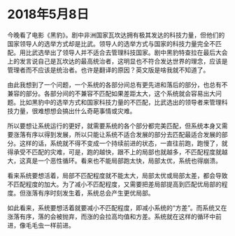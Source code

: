 # 2018年5月8日

今晚看了电影《黑豹》。剧中非洲国家瓦坎达拥有极其发达的科技力量，但他们的国家领导人的选举方式却是比武。领导人的选举方式与国家的科技力量完全不匹配。用比武选举出了领导人并不适合去管理科技国家。剧中黑豹特查拉在最后大会上的发言说自己是瓦坎达的最高统治者，这明显也不符合发达世界的理念，应该是管理者而不应该是统治者。也许是翻译的原因？英文版是啥我就不知道了。

由此我想到了一个问题，一个系统的各部分间总有更先进和落后的部分，也总有不兼容的部分。各部分间的不兼容不匹配如果差距太大，这个系统就会容易出大问题。比如黑豹中的选举方式和国家科技力量的不匹配，比武选出的领导者来管理科技力量，很难想想会搞出什么奇葩事情或灾难。

所以要想让系统运行的更好，就需要系统的各个部分都完美匹配，但系统本身又需要涨落有序以得到发展，所以只能让系统不适合发展的部分去匹配最适合发展的部分。这样的话，系统就不得不变成一个持续前进的状态，一直往前跑，跑慢了，就得承受不匹配的灾难，可是，跑的越快，跟不上的局部也就越多，不匹配程度就越大，这真是一个恶性循环。看来也不能局部跑太快，局部太优，系统也得崩溃。

看来系统要想活着，局部不匹配程度就不能太大，局部太优或局部太差，都会导致不匹配程度的加大。为了减小不匹配程度，又需要把差局部提高到匹配优局部的程度。但涨落有序时刻发生着，系统总会产生更优局部。

如此看来，系统要想活着就要减小不匹配程度，即减小系统的“方差”。而系统又在涨落有序，落的会被抛弃，而涨的会拉高均值和方差。系统就在这样的循环中前进，像毛毛虫一样前进。